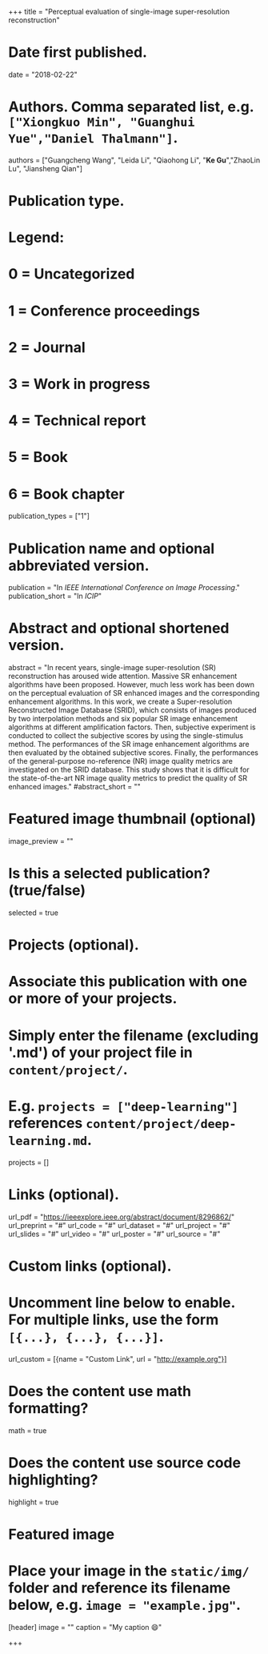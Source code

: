 +++
title = "Perceptual evaluation of single-image super-resolution reconstruction"

# Date first published.
date = "2018-02-22"

# Authors. Comma separated list, e.g. `["Xiongkuo Min", "Guanghui Yue","Daniel Thalmann"]`.
authors = ["Guangcheng Wang", "Leida Li", "Qiaohong Li", "**Ke Gu**","ZhaoLin Lu", "Jiansheng Qian"]
# Publication type.
# Legend:
# 0 = Uncategorized
# 1 = Conference proceedings
# 2 = Journal
# 3 = Work in progress
# 4 = Technical report
# 5 = Book
# 6 = Book chapter
publication_types = ["1"]

# Publication name and optional abbreviated version.
publication = "In *IEEE International Conference on Image Processing*."
publication_short = "In *ICIP*"

# Abstract and optional shortened version.
abstract = "In recent years, single-image super-resolution (SR) reconstruction has aroused wide attention. Massive SR enhancement algorithms have been proposed. However, much less work has been down on the perceptual evaluation of SR enhanced images and the corresponding enhancement algorithms. In this work, we create a Super-resolution Reconstructed Image Database (SRID), which consists of images produced by two interpolation methods and six popular SR image enhancement algorithms at different amplification factors. Then, subjective experiment is conducted to collect the subjective scores by using the single-stimulus method. The performances of the SR image enhancement algorithms are then evaluated by the obtained subjective scores. Finally, the performances of the general-purpose no-reference (NR) image quality metrics are investigated on the SRID database. This study shows that it is difficult for the state-of-the-art NR image quality metrics to predict the quality of SR enhanced images."
#abstract_short = ""

# Featured image thumbnail (optional)
image_preview = ""

# Is this a selected publication? (true/false)
selected = true

# Projects (optional).
#   Associate this publication with one or more of your projects.
#   Simply enter the filename (excluding '.md') of your project file in `content/project/`.
#   E.g. `projects = ["deep-learning"]` references `content/project/deep-learning.md`.
projects = []

# Links (optional).
url_pdf = "https://ieeexplore.ieee.org/abstract/document/8296862/"
url_preprint = "#"
url_code = "#"
url_dataset = "#"
url_project = "#"
url_slides = "#"
url_video = "#"
url_poster = "#"
url_source = "#"

# Custom links (optional).
#   Uncomment line below to enable. For multiple links, use the form `[{...}, {...}, {...}]`.
 url_custom = [{name = "Custom Link", url = "http://example.org"}]

# Does the content use math formatting?
math = true

# Does the content use source code highlighting?
highlight = true

# Featured image
# Place your image in the `static/img/` folder and reference its filename below, e.g. `image = "example.jpg"`.
[header]
image = ""
caption = "My caption 😄"

+++
